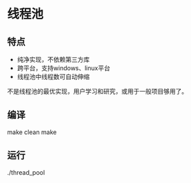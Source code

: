 # 线程池

## 特点

* 纯净实现，不依赖第三方库
* 跨平台，支持windows、linux平台
* 线程池中线程数可自动伸缩

不是线程池的最优实现，用户学习和研究，或用于一般项目够用了。

## 编译

make clean
make

## 运行

./thread_pool

